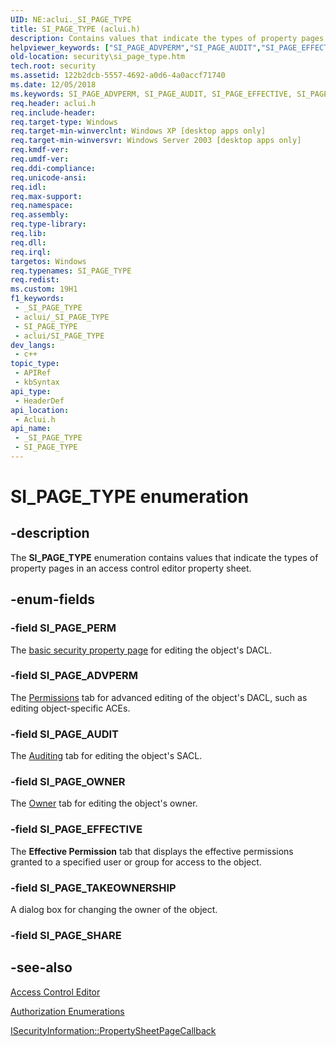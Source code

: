 ```yaml
---
UID: NE:aclui._SI_PAGE_TYPE
title: SI_PAGE_TYPE (aclui.h)
description: Contains values that indicate the types of property pages in an access control editor property sheet.
helpviewer_keywords: ["SI_PAGE_ADVPERM","SI_PAGE_AUDIT","SI_PAGE_EFFECTIVE","SI_PAGE_OWNER","SI_PAGE_PERM","SI_PAGE_TAKEOWNERSHIP","SI_PAGE_TYPE","SI_PAGE_TYPE enumeration [Security]","_win32_si_page_type_str","aclui/SI_PAGE_ADVPERM","aclui/SI_PAGE_AUDIT","aclui/SI_PAGE_EFFECTIVE","aclui/SI_PAGE_OWNER","aclui/SI_PAGE_PERM","aclui/SI_PAGE_TAKEOWNERSHIP","aclui/SI_PAGE_TYPE","security.si_page_type"]
old-location: security\si_page_type.htm
tech.root: security
ms.assetid: 122b2dcb-5557-4692-a0d6-4a0accf71740
ms.date: 12/05/2018
ms.keywords: SI_PAGE_ADVPERM, SI_PAGE_AUDIT, SI_PAGE_EFFECTIVE, SI_PAGE_OWNER, SI_PAGE_PERM, SI_PAGE_TAKEOWNERSHIP, SI_PAGE_TYPE, SI_PAGE_TYPE enumeration [Security], _win32_si_page_type_str, aclui/SI_PAGE_ADVPERM, aclui/SI_PAGE_AUDIT, aclui/SI_PAGE_EFFECTIVE, aclui/SI_PAGE_OWNER, aclui/SI_PAGE_PERM, aclui/SI_PAGE_TAKEOWNERSHIP, aclui/SI_PAGE_TYPE, security.si_page_type
req.header: aclui.h
req.include-header: 
req.target-type: Windows
req.target-min-winverclnt: Windows XP [desktop apps only]
req.target-min-winversvr: Windows Server 2003 [desktop apps only]
req.kmdf-ver: 
req.umdf-ver: 
req.ddi-compliance: 
req.unicode-ansi: 
req.idl: 
req.max-support: 
req.namespace: 
req.assembly: 
req.type-library: 
req.lib: 
req.dll: 
req.irql: 
targetos: Windows
req.typenames: SI_PAGE_TYPE
req.redist: 
ms.custom: 19H1
f1_keywords:
 - _SI_PAGE_TYPE
 - aclui/_SI_PAGE_TYPE
 - SI_PAGE_TYPE
 - aclui/SI_PAGE_TYPE
dev_langs:
 - c++
topic_type:
 - APIRef
 - kbSyntax
api_type:
 - HeaderDef
api_location:
 - Aclui.h
api_name:
 - _SI_PAGE_TYPE
 - SI_PAGE_TYPE
---
```


# SI_PAGE_TYPE enumeration


## -description

The <b>SI_PAGE_TYPE</b> enumeration contains values that indicate the types of property pages in an access control editor property sheet.

## -enum-fields

### -field SI_PAGE_PERM

The 
<a href="/windows/desktop/SecAuthZ/basic-security-property-page">basic security property page</a> for editing the object's DACL.

### -field SI_PAGE_ADVPERM

The 
<a href="/windows/desktop/SecAuthZ/permissions-property-page">Permissions</a> tab for advanced editing of the object's DACL, such as editing object-specific ACEs.

### -field SI_PAGE_AUDIT

The 
<a href="/windows/desktop/SecAuthZ/auditing-property-page">Auditing</a> tab for editing the object's SACL.

### -field SI_PAGE_OWNER

The 
<a href="/windows/desktop/SecAuthZ/owner-property-page">Owner</a> tab for editing the object's owner.

### -field SI_PAGE_EFFECTIVE

The <b>Effective Permission</b> tab that displays the effective permissions granted to a specified user or group for access to the object.

### -field SI_PAGE_TAKEOWNERSHIP

A dialog box for changing the owner of the object.

### -field SI_PAGE_SHARE

## -see-also

<a href="/windows/desktop/SecAuthZ/access-control-editor">Access Control Editor</a>



<a href="/windows/desktop/SecAuthZ/authorization-enumerations">Authorization Enumerations</a>



<a href="/windows/desktop/api/aclui/nf-aclui-isecurityinformation-propertysheetpagecallback">ISecurityInformation::PropertySheetPageCallback</a>

